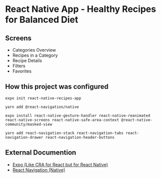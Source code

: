 # React Native App - Healthy Recipes for Balanced Diet

## Screens

- Categories Overview
- Recipes in a Category
- Recipe Details
- Filters
- Favorites

## How this project was configured

```
expo init react-native-recipes-app
```

```
yarn add @react-navigation/native
```

```
expo install react-native-gesture-handler react-native-reanimated react-native-screens react-native-safe-area-context @react-native-community/masked-view
```

```
yarn add react-navigation-stack react-navigation-tabs react-navigation-drawer react-navigation-header-buttons

```

## External Documention

- [Expo (Like CRA for React but for React Native)](https://docs.expo.io/)
- [React Navigation (Native)](https://reactnavigation.org/docs/getting-started)

